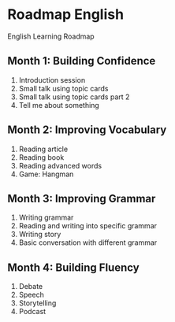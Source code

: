 # Roadmap English

English Learning Roadmap

## Month 1: Building Confidence

1. Introduction session
2. Small talk using topic cards
3. Small talk using topic cards part 2
4. Tell me about something

## Month 2: Improving Vocabulary

1. Reading article
2. Reading book
3. Reading advanced words
4. Game: Hangman

## Month 3: Improving Grammar

1. Writing grammar
2. Reading and writing into specific grammar
3. Writing story
4. Basic conversation with different grammar

## Month 4: Building Fluency

1. Debate
2. Speech
3. Storytelling
4. Podcast
